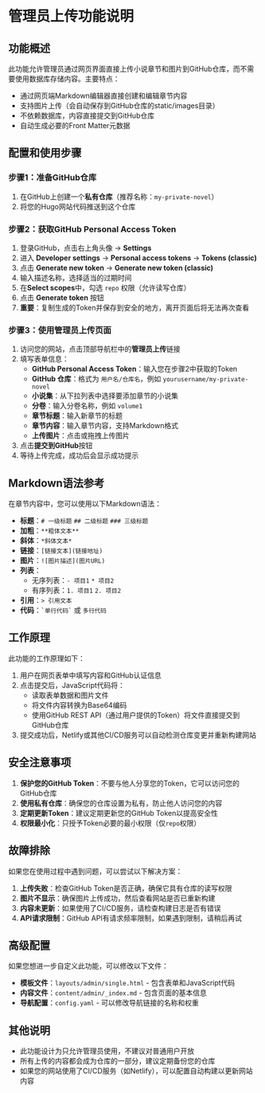 # 管理员上传功能说明

## 功能概述

此功能允许管理员通过网页界面直接上传小说章节和图片到GitHub仓库，而不需要使用数据库存储内容。主要特点：

- 通过网页端Markdown编辑器直接创建和编辑章节内容
- 支持图片上传（会自动保存到GitHub仓库的static/images目录）
- 不依赖数据库，内容直接提交到GitHub仓库
- 自动生成必要的Front Matter元数据

## 配置和使用步骤

### 步骤1：准备GitHub仓库

1. 在GitHub上创建一个**私有仓库**（推荐名称：`my-private-novel`）
2. 将您的Hugo网站代码推送到这个仓库

### 步骤2：获取GitHub Personal Access Token

1. 登录GitHub，点击右上角头像 → **Settings**
2. 进入 **Developer settings** → **Personal access tokens** → **Tokens (classic)**
3. 点击 **Generate new token** → **Generate new token (classic)**
4. 输入描述名称，选择适当的过期时间
5. 在**Select scopes**中，勾选 `repo` 权限（允许读写仓库）
6. 点击 **Generate token** 按钮
7. **重要**：复制生成的Token并保存到安全的地方，离开页面后将无法再次查看

### 步骤3：使用管理员上传页面

1. 访问您的网站，点击顶部导航栏中的**管理员上传**链接
2. 填写表单信息：
   - **GitHub Personal Access Token**：输入您在步骤2中获取的Token
   - **GitHub 仓库**：格式为 `用户名/仓库名`，例如 `yourusername/my-private-novel`
   - **小说集**：从下拉列表中选择要添加章节的小说集
   - **分卷**：输入分卷名称，例如 `volume1`
   - **章节标题**：输入新章节的标题
   - **章节内容**：输入章节内容，支持Markdown格式
   - **上传图片**：点击或拖拽上传图片
3. 点击**提交到GitHub**按钮
4. 等待上传完成，成功后会显示成功提示

## Markdown语法参考

在章节内容中，您可以使用以下Markdown语法：

- **标题**：`# 一级标题` `## 二级标题` `### 三级标题`
- **加粗**：`**粗体文本**`
- **斜体**：`*斜体文本*`
- **链接**：`[链接文本](链接地址)`
- **图片**：`![图片描述](图片URL)`
- **列表**：
  - 无序列表：`- 项目1` `* 项目2`
  - 有序列表：`1. 项目1` `2. 项目2`
- **引用**：`> 引用文本`
- **代码**：`` `单行代码` `` 或 ``` 多行代码 ```

## 工作原理

此功能的工作原理如下：

1. 用户在网页表单中填写内容和GitHub认证信息
2. 点击提交后，JavaScript代码将：
   - 读取表单数据和图片文件
   - 将文件内容转换为Base64编码
   - 使用GitHub REST API（通过用户提供的Token）将文件直接提交到GitHub仓库
3. 提交成功后，Netlify或其他CI/CD服务可以自动检测仓库变更并重新构建网站

## 安全注意事项

1. **保护您的GitHub Token**：不要与他人分享您的Token，它可以访问您的GitHub仓库
2. **使用私有仓库**：确保您的仓库设置为私有，防止他人访问您的内容
3. **定期更新Token**：建议定期更新您的GitHub Token以提高安全性
4. **权限最小化**：只授予Token必要的最小权限（仅`repo`权限）

## 故障排除

如果您在使用过程中遇到问题，可以尝试以下解决方案：

1. **上传失败**：检查GitHub Token是否正确，确保它具有仓库的读写权限
2. **图片不显示**：确保图片上传成功，然后查看网站是否已重新构建
3. **内容未更新**：如果使用了CI/CD服务，请检查构建日志是否有错误
4. **API请求限制**：GitHub API有请求频率限制，如果遇到限制，请稍后再试

## 高级配置

如果您想进一步自定义此功能，可以修改以下文件：

- **模板文件**：`layouts/admin/single.html` - 包含表单和JavaScript代码
- **内容文件**：`content/admin/_index.md` - 包含页面的基本信息
- **导航配置**：`config.yaml` - 可以修改导航链接的名称和权重

## 其他说明

- 此功能设计为只允许管理员使用，不建议对普通用户开放
- 所有上传的内容都会成为仓库的一部分，建议定期备份您的仓库
- 如果您的网站使用了CI/CD服务（如Netlify），可以配置自动构建以更新网站内容